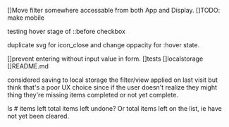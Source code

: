 []Move filter somewhere accessable from both App and Display.
[]TODO: make mobile


testing
hover stage of ::before checkbox


duplicate svg for icon_close and change oppacity for :hover state.

[]prevent entering without input value in form.
[]tests
[]localstorage
[]README.md

considered saving to local storage the filter/view applied on last visit but think that's a poor UX choice since if the user doesn't realize they might thing they're missing items completed or not yet complete.

Is # items left total items left undone? Or total items left on the list, ie have not yet been cleared.